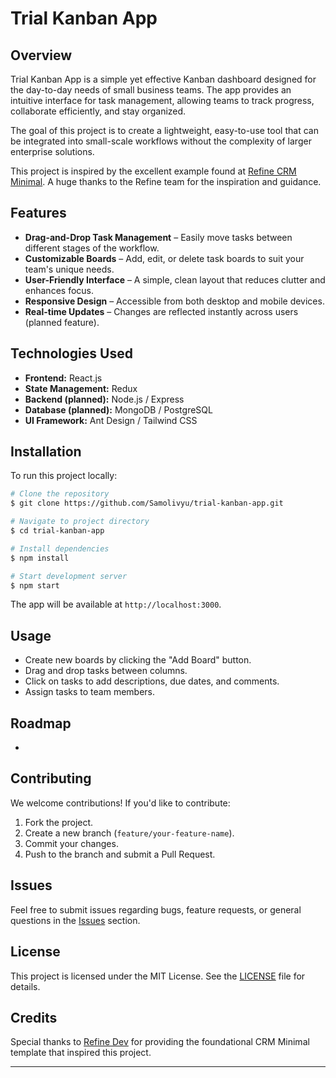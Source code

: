 # Trial Kanban App

## Overview

Trial Kanban App is a simple yet effective Kanban dashboard designed for the day-to-day needs of small business teams. The app provides an intuitive interface for task management, allowing teams to track progress, collaborate efficiently, and stay organized.

The goal of this project is to create a lightweight, easy-to-use tool that can be integrated into small-scale workflows without the complexity of larger enterprise solutions.

This project is inspired by the excellent example found at [Refine CRM Minimal](https://github.com/refinedev/refine/tree/master/examples/app-crm-minimal). A huge thanks to the Refine team for the inspiration and guidance.

## Features

- **Drag-and-Drop Task Management** – Easily move tasks between different stages of the workflow.
- **Customizable Boards** – Add, edit, or delete task boards to suit your team's unique needs.
- **User-Friendly Interface** – A simple, clean layout that reduces clutter and enhances focus.
- **Responsive Design** – Accessible from both desktop and mobile devices.
- **Real-time Updates** – Changes are reflected instantly across users (planned feature).

## Technologies Used

- **Frontend:** React.js
- **State Management:** Redux
- **Backend (planned):** Node.js / Express
- **Database (planned):** MongoDB / PostgreSQL
- **UI Framework:** Ant Design / Tailwind CSS

## Installation

To run this project locally:

```bash
# Clone the repository
$ git clone https://github.com/Samolivyu/trial-kanban-app.git

# Navigate to project directory
$ cd trial-kanban-app

# Install dependencies
$ npm install

# Start development server
$ npm start
```

The app will be available at `http://localhost:3000`.

## Usage

- Create new boards by clicking the "Add Board" button.
- Drag and drop tasks between columns.
- Click on tasks to add descriptions, due dates, and comments.
- Assign tasks to team members.

## Roadmap

-

## Contributing

We welcome contributions! If you'd like to contribute:

1. Fork the project.
2. Create a new branch (`feature/your-feature-name`).
3. Commit your changes.
4. Push to the branch and submit a Pull Request.

## Issues

Feel free to submit issues regarding bugs, feature requests, or general questions in the [Issues](https://github.com/your-username/trial-kanban-app/issues) section.

## License

This project is licensed under the MIT License. See the [LICENSE](LICENSE) file for details.

## Credits

Special thanks to [Refine Dev](https://github.com/refinedev) for providing the foundational CRM Minimal template that inspired this project.

---


